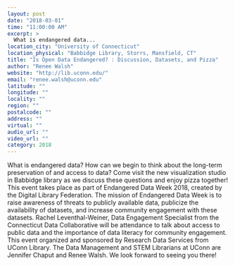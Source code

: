 ```yaml
---
layout: post
date: "2018-03-01"
time: "11:00:00 AM"
excerpt: >
  What is endangered data...
location_city: "University of Connecticut"
location_physical: "Babbidge Library, Storrs, Mansfield, CT"
title: "Is Open Data Endangered? : Discussion, Datasets, and Pizza"
author: "Renee Walsh"
website: "http://lib.uconn.edu/"
email: "renee.walsh@uconn.edu"
latitude: ""
longitude: ""
locality: ""
region: ""
postalcode: ""
address: ""
virtual: ""
audio_url: ""
video_url: ""
category: 2018
---
```


What is endangered data? 
How can we begin to think about the long-term preservation of and access to data? 
Come visit the new visualization studio in Babbidge library as we discuss these questions and enjoy pizza together! 
This event takes place as part of Endangered Data Week 2018, created by the Digital Library Federation.  The mission of Endangered Data Week is to raise awareness of threats to publicly available data, publicize the availability of datasets, and increase community engagement with these datasets.
Rachel Leventhal-Weiner, Data Engagement Specialist from the Connecticut Data Collaborative will be attendance to talk about access to public data and the importance of data literacy for community engagement.
This event organized and sponsored by Research Data Services from UConn Library.   The Data Management and STEM Librarians at UConn are Jennifer Chaput and Renee Walsh.  We look forward to seeing you there!

